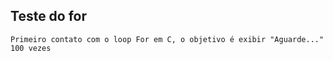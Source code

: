 ## Teste do for

```Primeiro contato com o loop For em C, o objetivo é exibir "Aguarde..." 100 vezes```
